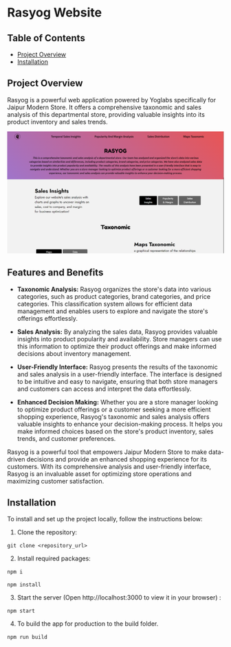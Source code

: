 # Rasyog Website

## Table of Contents

- [Project Overview](#project-overview)
- [Installation](#installation)

## Project Overview

Rasyog is a powerful web application powered by Yoglabs specifically for Jaipur Modern Store. It offers a comprehensive taxonomic and sales analysis of this departmental store, providing valuable insights into its product inventory and sales trends.

![Alt Text](./src//assets//rasyog-dashboard.png)

## Features and Benefits

- **Taxonomic Analysis:** Rasyog organizes the store's data into various categories, such as product categories, brand categories, and price categories. This classification system allows for efficient data management and enables users to explore and navigate the store's offerings effortlessly.

- **Sales Analysis:** By analyzing the sales data, Rasyog provides valuable insights into product popularity and availability. Store managers can use this information to optimize their product offerings and make informed decisions about inventory management.

- **User-Friendly Interface:** Rasyog presents the results of the taxonomic and sales analysis in a user-friendly interface. The interface is designed to be intuitive and easy to navigate, ensuring that both store managers and customers can access and interpret the data effortlessly.

- **Enhanced Decision Making:** Whether you are a store manager looking to optimize product offerings or a customer seeking a more efficient shopping experience, Rasyog's taxonomic and sales analysis offers valuable insights to enhance your decision-making process. It helps you make informed choices based on the store's product inventory, sales trends, and customer preferences.

Rasyog is a powerful tool that empowers Jaipur Modern Store to make data-driven decisions and provide an enhanced shopping experience for its customers. With its comprehensive analysis and user-friendly interface, Rasyog is an invaluable asset for optimizing store operations and maximizing customer satisfaction.

## Installation

To install and set up the project locally, follow the instructions below:

1. Clone the repository:

```shell
git clone <repository_url>
```

2. Install required packages:

```shell
npm i
```

```shell
npm install
```

3. Start the server (Open http://localhost:3000 to view it in your browser) :

```shell
npm start
```

4. To build the app for production to the build folder.

```shell
npm run build
```
